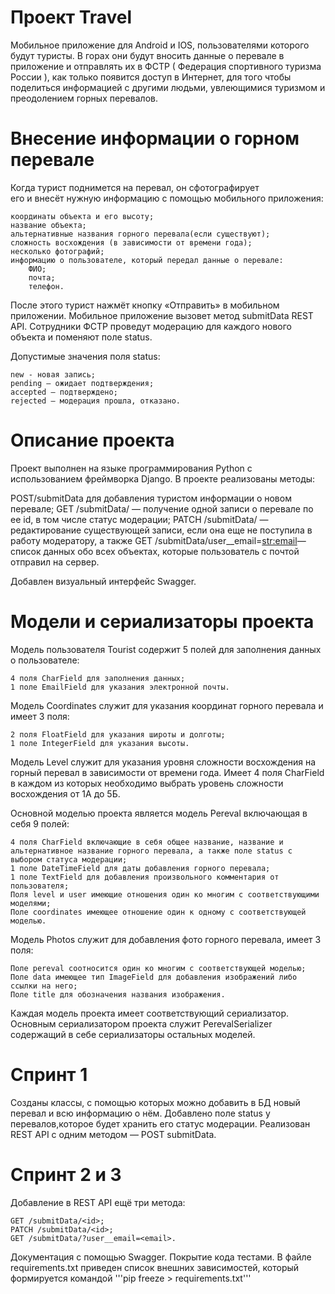 # Проект Travel
Мобильное приложение для Android и IOS, пользователями которого будут туристы. 
В горах они будут вносить данные о перевале в приложение и отправлять их в ФСТР ( Федерация спортивного туризма России ), как только появится доступ в Интернет, 
для того чтобы поделиться информацией с другими людьми, увлеющимися туризмом и преодолением горных перевалов.

# Внесение информации о горном перевале
Когда турист поднимется на перевал, он сфотографирует его и внесёт нужную информацию с помощью мобильного приложения:

    координаты объекта и его высоту;
    название объекта;
    альтернативные названия горного перевала(если существуют);
    сложность восхождения (в зависимости от времени года);
    несколько фотографий;
    информацию о пользователе, который передал данные о перевале: 
        ФИО;
        почта;
        телефон.

После этого турист нажмёт кнопку «Отправить» в мобильном приложении. Мобильное приложение вызовет метод submitData  REST API.
Сотрудники ФСТР проведут модерацию для каждого нового объекта и поменяют поле status.

Допустимые значения поля status:

    new - новая запись;
    pending — ожидает подтверждения;
    accepted — подтверждено;
    rejected — модерация прошла, отказано.

# Описание проекта
Проект выполнен на языке программирования Python с использованием фреймворка Django.
В проекте реализованы методы:

POST/submitData для добавления туристом информации о новом перевале;
GET /submitData/ — получение одной записи о перевале по ее id, в том числе статус модерации; 
PATCH /submitData/ — редактирование существующей записи, если она еще не поступила в работу модератору, а также 
GET /submitData/user__email=<str:email>— список данных обо всех объектах, которые пользователь с почтой отправил на сервер.

Добавлен визуальный интерфейс Swagger.

# Модели и сериализаторы проекта

Модель пользователя Tourist содержит 5 полей для заполнения данных о пользователе:

    4 поля CharField для заполнения данных;
    1 поле EmailField для указания электронной почты.

Модель Coordinates служит для указания координат горного перевала и имеет 3 поля:

    2 поля FloatField для указания широты и долготы;
    1 поле IntegerField для указания высоты.

Модель Level служит для указания уровня сложности восхождения на горный перевал в зависимости от времени года.
Имеет 4 поля CharField в каждом из которых необходимо выбрать уровень сложности восхождения от 1А до 5Б.

Основной моделью проекта является модель Pereval включающая в себя 9 полей:

    4 поля CharField включающие в себя общее название, название и альтернативное название горного перевала, а также поле status с выбором статуса модерации;
    1 поле DateTimeField для даты добавления горного перевала;
    1 поле TextField для добавления произвольного комментария от пользователя;
    Поля level и user имеющие отношения один ко многим с соответствующими моделями;
    Поле coordinates имеющее отношение один к одному с соответствующей моделью.

Модель Photos служит для добавления фото горного перевала, имеет 3 поля:

    Поле pereval соотносится один ко многим с соответствующей моделью;
    Поле data имеющее тип ImageField для добавления изображений либо ссылки на него;
    Поле title для обозначения названия изображения.

Каждая модель проекта имеет соответствующий сериализатор. Основным сериализатором проекта служит PerevalSerializer содержащий в себе сериализаторы остальных моделей.

# Спринт 1
Созданы классы, с помощью которых можно добавить в БД новый перевал и всю информацию о нём.
Добавлено поле status у перевалов,которое будет хранить его статус модерации. 
Реализован REST API c одним методом — POST submitData.

# Спринт 2 и 3

Добавление в REST API ещё три метода:

    GET /submitData/<id>;
    PATCH /submitData/<id>; 
    GET /submitData/?user__email=<email>.

Документация с помощью Swagger.
Покрытие кода тестами.
В файле requirements.txt приведен список внешних зависимостей, который формируется командoй '''pip freeze > requirements.txt'''
